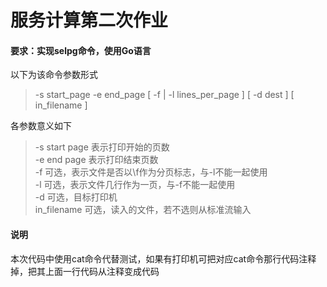 # 服务计算第二次作业

#### 要求：实现selpg命令，使用Go语言

以下为该命令参数形式
> -s start_page -e end_page [ -f | -l lines_per_page ] [ -d dest ] [ in_filename ]

各参数意义如下
>-s start page 表示打印开始的页数</br>
-e end page 表示打印结束页数</br>
-f 可选，表示文件是否以\f作为分页标志，与-l不能一起使用</br>
-l 可选，表示文件几行作为一页，与-f不能一起使用</br>
-d 可选，目标打印机</br>
in_filename 可选，读入的文件，若不选则从标准流输入</br>

#### 说明
本次代码中使用cat命令代替测试，如果有打印机可把对应cat命令那行代码注释掉，把其上面一行代码从注释变成代码
